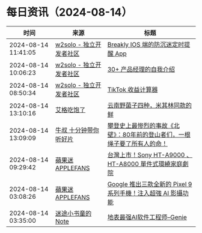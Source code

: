 ﻿# 每日资讯（2024-08-14）

|时间|来源|标题|
|---|---|---|
|2024-08-14 11:41:05|[w2solo - 独立开发者社区](https://w2solo.com/topics/feed)|[ Breakly IOS 端的防沉迷定时提醒 App](https://w2solo.com/topics/4913)|
|2024-08-14 10:06:23|[w2solo - 独立开发者社区](https://w2solo.com/topics/feed)|[30+ 产品经理的自我介绍](https://w2solo.com/topics/4912)|
|2024-08-14 08:50:34|[w2solo - 独立开发者社区](https://w2solo.com/topics/feed)|[TikTok 收益计算器](https://w2solo.com/topics/4911)|
|2024-08-14 13:10:16|[艾格吃饱了](https://feedpress.me/wx-aigechibaole)|[云南野菌子四种，米其林同款的鲜](http://mp.weixin.qq.com/s?__biz=MjM5NTYxODQyMA%3D%3D&mid=2653457607&idx=1&sn=39b5fd6ea7846d4791322b2e39fb3293)|
|2024-08-14 13:09:09|[牛叔 十分钟带你听好片](https://getpodcast.xyz/data/ximalaya/11534451.xml)|[攀登史上最惨烈的事故《北壁》：80年前的登山者们，一根绳子要了所有人的命！](https://www.ximalaya.com/sound/748641099)|
|2024-08-14 09:29:42|[蘋果迷 APPLEFANS](https://applefans.today/feed/)|[台灣上市！Sony HT-A9000 、 HT-A8000 單件式環繞家庭劇院](https://applefans.today/2024-08-sony-bravia-theater-bar-tw-launch/)|
|2024-08-14 03:08:26|[蘋果迷 APPLEFANS](https://applefans.today/feed/)|[Google 推出三款全新的 Pixel 9 系列手機！注入超強 AI 影攝功能](https://applefans.today/2024-08-google-pixel-9-series-lanuch/)|
|2024-08-14 03:35:00|[迷途小书童的Note](https://xugaoxiang.com/feed)|[地表最强AI软件工程师–Genie](https://xugaoxiang.com/2024/08/14/genie/)|
